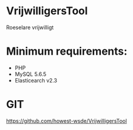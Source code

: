 
# VrijwilligersTool
Roeselare vrijwilligt

# Minimum requirements: 
 - PHP
 - MySQL 5.6.5
 - Elasticearch v2.3

# GIT
https://github.com/howest-wsde/VrijwilligersTool

